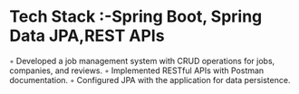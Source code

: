 # Tech Stack :-Spring Boot, Spring Data JPA,REST APIs 
◦ Developed a job management system with CRUD operations for jobs, companies, and reviews.
◦ Implemented RESTful APIs with Postman documentation.
◦ Configured JPA with the application for data persistence.
